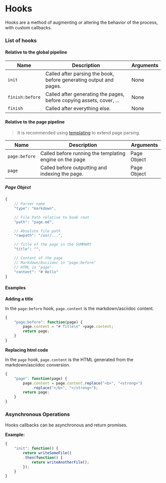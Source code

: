 # Hooks

Hooks are a method of augmenting or altering the behavior of the process, with custom callbacks.

### List of hooks

#### Relative to the global pipeline

| Name | Description | Arguments |
| ---- | ----------- | --------- |
| `init` | Called after parsing the book, before generating output and pages. | None |
| `finish:before` | Called after generating the pages, before copying assets, cover, ... | None |
| `finish` | Called after everything else. | None |

#### Relative to the page pipeline

> It is recommended using [templating](./templating.md) to extend page parsing.

| Name | Description | Arguments |
| ---- | ----------- | --------- |
| `page:before` | Called before running the templating engine on the page | Page Object |
| `page` | Called before outputting and indexing the page. | Page Object |

##### Page Object

```js
{
    // Parser name
    "type": "markdown",

    // File Path relative to book root
    "path": "page.md",

    // Absolute file path
    "rawpath": "/usr/...",

    // Title of the page in the SUMMARY
    "title": "",

    // Content of the page
    // Markdown/Asciidoc in "page:before"
    // HTML in "page"
    "content": "# Hello"
}
```
#### Examples
**Adding a title**

In the `page:before` hook, `page.content` is the markdown/asciidoc content.

```js
{
    "page:before": function(page) {
        page.content = "# Title\n" +page.content;
        return page;
    }
}
```

**Replacing html code**

In the `page` hook, `page.content` is the HTML generated from the markdown/asciidoc conversion.

```js
{
    "page": function(page) {
        page.content = page.content.replace("<b>", "<strong>")
            .replace("</b>", "</strong>");
        return page;
    }
}
```

### Asynchronous Operations

Hooks callbacks can be asynchronous and return promises.

**Example:**

```js
{
    "init": function() {
        return writeSomeFile()
        .then(function() {
            return writeAnotherFile();
        });
    }
}
```
